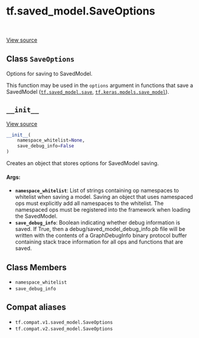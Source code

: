 <div itemscope itemtype="http://developers.google.com/ReferenceObject">
<meta itemprop="name" content="tf.saved_model.SaveOptions" />
<meta itemprop="path" content="Stable" />
<meta itemprop="property" content="__init__"/>
<meta itemprop="property" content="namespace_whitelist"/>
<meta itemprop="property" content="save_debug_info"/>
</div>

# tf.saved_model.SaveOptions

<!-- Insert buttons and diff -->

<table class="tfo-notebook-buttons tfo-api" align="left">
</table>

<a target="_blank" href="/code/stable/tensorflow/python/saved_model/save_options.py">View source</a>



## Class `SaveOptions`

Options for saving to SavedModel.



<!-- Placeholder for "Used in" -->

This function may be used in the `options` argument in functions that
save a SavedModel (<a href="../../tf/saved_model/save.md"><code>tf.saved_model.save</code></a>, <a href="../../tf/keras/models/save_model.md"><code>tf.keras.models.save_model</code></a>).

<h2 id="__init__"><code>__init__</code></h2>

<a target="_blank" href="/code/stable/tensorflow/python/saved_model/save_options.py">View source</a>

``` python
__init__(
    namespace_whitelist=None,
    save_debug_info=False
)
```

Creates an object that stores options for SavedModel saving.


#### Args:


* <b>`namespace_whitelist`</b>: List of strings containing op namespaces to whitelist
  when saving a model. Saving an object that uses namespaced ops must
  explicitly add all namespaces to the whitelist. The namespaced ops must
  be registered into the framework when loading the SavedModel.
* <b>`save_debug_info`</b>: Boolean indicating whether debug information is saved.
  If True, then a debug/saved_model_debug_info.pb file will be written
  with the contents of a GraphDebugInfo binary protocol buffer containing
  stack trace information for all ops and functions that are saved.



## Class Members

* `namespace_whitelist` <a id="namespace_whitelist"></a>
* `save_debug_info` <a id="save_debug_info"></a>


## Compat aliases

* `tf.compat.v1.saved_model.SaveOptions`
* `tf.compat.v2.saved_model.SaveOptions`

